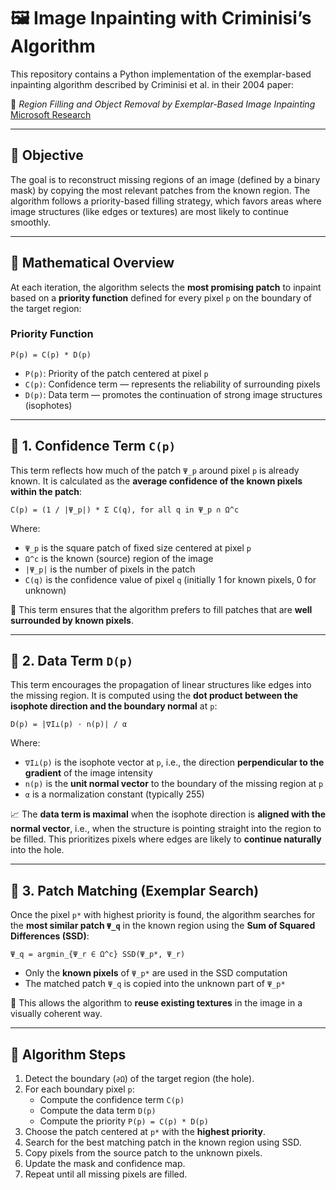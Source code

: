 # 🖼️ Image Inpainting with Criminisi’s Algorithm

This repository contains a Python implementation of the exemplar-based inpainting algorithm described by Criminisi et al. in their 2004 paper:

📄 *Region Filling and Object Removal by Exemplar-Based Image Inpainting*  
[Microsoft Research](https://www.microsoft.com/en-us/research/publication/object-removal-by-exemplar-based-inpainting/)

---

## 📌 Objective

The goal is to reconstruct missing regions of an image (defined by a binary mask) by copying the most relevant patches from the known region. The algorithm follows a priority-based filling strategy, which favors areas where image structures (like edges or textures) are most likely to continue smoothly.

---

## 🧠 Mathematical Overview

At each iteration, the algorithm selects the **most promising patch** to inpaint based on a **priority function** defined for every pixel `p` on the boundary of the target region:

### Priority Function

    P(p) = C(p) * D(p)

- `P(p)`: Priority of the patch centered at pixel `p`
- `C(p)`: Confidence term — represents the reliability of surrounding pixels
- `D(p)`: Data term — promotes the continuation of strong image structures (isophotes)

---

## 🔷 1. Confidence Term `C(p)`

This term reflects how much of the patch `Ψ_p` around pixel `p` is already known. It is calculated as the **average confidence of the known pixels within the patch**:

    C(p) = (1 / |Ψ_p|) * Σ C(q), for all q in Ψ_p ∩ Ω^c

Where:
- `Ψ_p` is the square patch of fixed size centered at pixel `p`
- `Ω^c` is the known (source) region of the image
- `|Ψ_p|` is the number of pixels in the patch
- `C(q)` is the confidence value of pixel `q` (initially 1 for known pixels, 0 for unknown)

🧠 This term ensures that the algorithm prefers to fill patches that are **well surrounded by known pixels**.

---

## 🔷 2. Data Term `D(p)`

This term encourages the propagation of linear structures like edges into the missing region. It is computed using the **dot product between the isophote direction and the boundary normal** at `p`:

    D(p) = |∇I⊥(p) ⋅ n(p)| / α

Where:
- `∇I⊥(p)` is the isophote vector at `p`, i.e., the direction **perpendicular to the gradient** of the image intensity
- `n(p)` is the **unit normal vector** to the boundary of the missing region at `p`
- `α` is a normalization constant (typically 255)

📈 The **data term is maximal** when the isophote direction is **aligned with the normal vector**, i.e., when the structure is pointing straight into the region to be filled. This prioritizes pixels where edges are likely to **continue naturally** into the hole.

---

## 🔷 3. Patch Matching (Exemplar Search)

Once the pixel `p*` with highest priority is found, the algorithm searches for the **most similar patch `Ψ_q`** in the known region using the **Sum of Squared Differences (SSD)**:

    Ψ_q = argmin_{Ψ_r ∈ Ω^c} SSD(Ψ_p*, Ψ_r)

- Only the **known pixels** of `Ψ_p*` are used in the SSD computation
- The matched patch `Ψ_q` is copied into the unknown part of `Ψ_p*`

🎯 This allows the algorithm to **reuse existing textures** in the image in a visually coherent way.

---

## 🔁 Algorithm Steps

1. Detect the boundary (`∂Ω`) of the target region (the hole).
2. For each boundary pixel `p`:
    - Compute the confidence term `C(p)`
    - Compute the data term `D(p)`
    - Compute the priority `P(p) = C(p) * D(p)`
3. Choose the patch centered at `p*` with the **highest priority**.
4. Search for the best matching patch in the known region using SSD.
5. Copy pixels from the source patch to the unknown pixels.
6. Update the mask and confidence map.
7. Repeat until all missing pixels are filled.

